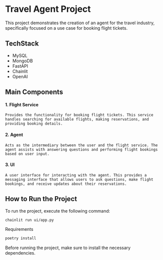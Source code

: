 # Travel Agent Project

This project demonstrates the creation of an agent for the travel industry, specifically focused on a use case for booking flight tickets.

## TechStack
* MySQL
* MongoDB
* FastAPI
* Chainlit
* OpenAI 

## Main Components

   #### 1. Flight Service
    Provides the functionality for booking flight tickets. This service handles searching for available flights, making reservations, and providing booking details.

   #### 2. Agent
    Acts as the intermediary between the user and the flight service. The agent assists with answering questions and performing flight bookings based on user input.

   #### 3. UI
    A user interface for interacting with the agent. This provides a messaging interface that allows users to ask questions, make flight bookings, and receive updates about their reservations.

## How to Run the Project

To run the project, execute the following command:

```bash
chainlit run ui/app.py
```

Requirements

```bash
poetry install 
```
Before running the project, make sure to install the necessary dependencies.

